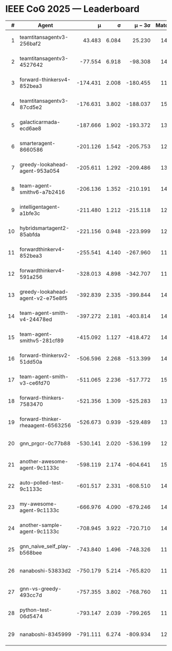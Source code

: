 # IEEE CoG 2025 — Leaderboard

| # | Agent | μ | σ | μ − 3σ | Matches | Updated |
|---:|---|---:|---:|---:|---:|---|
| 1 | teamtitansagentv3-256baf2 | 43.483 | 6.084 | 25.230 | 14598 | 2025-08-22 07:43 |
| 2 | teamtitansagentv3-4527642 | -77.554 | 6.918 | -98.308 | 14032 | 2025-08-22 07:43 |
| 3 | forward-thinkersv4-852bea3 | -174.431 | 2.008 | -180.455 | 11418 | 2025-08-22 07:43 |
| 4 | teamtitansagentv3-87cd5e2 | -176.631 | 3.802 | -188.037 | 15066 | 2025-08-22 07:43 |
| 5 | galacticarmada-ecd6ae8 | -187.666 | 1.902 | -193.372 | 13580 | 2025-08-22 07:43 |
| 6 | smarteragent-8660586 | -201.126 | 1.542 | -205.753 | 12111 | 2025-08-22 07:43 |
| 7 | greedy-lookahead-agent-953a054 | -205.611 | 1.292 | -209.486 | 13772 | 2025-08-22 07:43 |
| 8 | team-agent-smithv6-a7b2416 | -206.136 | 1.352 | -210.191 | 14040 | 2025-08-22 07:43 |
| 9 | intelligentagent-a1bfe3c | -211.480 | 1.212 | -215.118 | 12193 | 2025-08-22 07:43 |
| 10 | hybridsmartagent2-85abfda | -221.156 | 0.948 | -223.999 | 12657 | 2025-08-22 07:43 |
| 11 | forwardthinkerv4-852bea3 | -255.541 | 4.140 | -267.960 | 11667 | 2025-08-22 07:43 |
| 12 | forwardthinkerv4-591a256 | -328.013 | 4.898 | -342.707 | 11804 | 2025-08-22 07:43 |
| 13 | greedy-lookahead-agent-v2-e75e8f5 | -392.839 | 2.335 | -399.844 | 14112 | 2025-08-22 07:43 |
| 14 | team-agent-smith-v4-24478ed | -397.272 | 2.181 | -403.814 | 14862 | 2025-08-22 07:43 |
| 15 | team-agent-smithv5-281cf89 | -415.092 | 1.127 | -418.472 | 14280 | 2025-08-22 07:43 |
| 16 | forward-thinkersv2-51dd50a | -506.596 | 2.268 | -513.399 | 14068 | 2025-08-22 07:43 |
| 17 | team-agent-smith-v3-ce6fd70 | -511.065 | 2.236 | -517.772 | 15482 | 2025-08-22 07:43 |
| 18 | forward-thinkers-7583470 | -521.356 | 1.309 | -525.283 | 13360 | 2025-08-22 07:43 |
| 19 | forward-thinker-rheaagent-6563256 | -526.673 | 0.939 | -529.489 | 13848 | 2025-08-22 07:43 |
| 20 | gnn_prgcr-0c77b88 | -530.141 | 2.020 | -536.199 | 12850 | 2025-08-22 07:43 |
| 21 | another-awesome-agent-9c1133c | -598.119 | 2.174 | -604.641 | 15060 | 2025-08-22 07:43 |
| 22 | auto-polled-test-9c1133c | -601.517 | 2.331 | -608.510 | 14240 | 2025-08-22 07:43 |
| 23 | my-awesome-agent-9c1133c | -666.976 | 4.090 | -679.246 | 14380 | 2025-08-22 07:43 |
| 24 | another-sample-agent-9c1133c | -708.945 | 3.922 | -720.710 | 14300 | 2025-08-22 07:43 |
| 25 | gnn_naive_self_play-b568bee | -743.840 | 1.496 | -748.326 | 11320 | 2025-08-22 07:43 |
| 26 | nanaboshi-53833d2 | -750.179 | 5.214 | -765.820 | 11000 | 2025-08-22 07:43 |
| 27 | gnn-vs-greedy-493cc7d | -757.355 | 3.802 | -768.760 | 11680 | 2025-08-22 07:43 |
| 28 | python-test-06d5474 | -793.147 | 2.039 | -799.265 | 11780 | 2025-08-22 07:43 |
| 29 | nanaboshi-8345999 | -791.111 | 6.274 | -809.934 | 12070 | 2025-08-22 07:43 |
